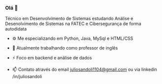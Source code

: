 ### Olá 👋

Técnico em Desenvolvimento de Sistemas estudando Análise e Desenolvimento de Sistemas na FATEC e Cibersegurança de forma autodidata

- ⚙️ Me especializando em Python, Java, MySql e HTML/CSS
- 💬 Atualmente trabalhando como professor de inglês
- ⚡ Foco em backend e análise de dados

- 📫 Contato através do email juliosandoli1104@gmail.com ou via linkedin /in/juliosandoli
<!--
**jsandoli/jsandoli** is a ✨ _special_ ✨ repository because its `README.md` (this file) appears on your GitHub profile.

Here are some ideas to get you started:

- 🔭 I’m currently working on ...
- 🌱 I’m currently learning ...
- 👯 I’m looking to collaborate on ...
- 🤔 I’m looking for help with ...
- 💬 Ask me about ...
- 📫 How to reach me: ...
- 😄 Pronouns: ...
- ⚡ Fun fact: ...
-->


